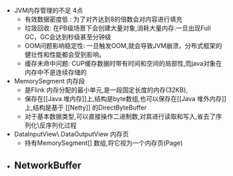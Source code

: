 - JVM内存管理的不足 4点
	- 有效数据密度低 : 为了对齐达到8的倍数会对内容进行填充
	- 垃圾回收: 在PB级场景下会创建大量对象,消耗大量内存.一旦出现Full GC，GC会达到秒级甚至分钟级
	- OOM问题影响稳定性: 一旦触发OOM,就会导致JVM崩溃，分布式框架的健壮性和性能都会受到影响。
	- 缓存未命中问题:  CUP缓存数据时带有时间和空间的局部性,而java对象在内存中不是连续存储的
- MemorySegment 内存段
	- 是Flink 内存分配的最小单元,是一段固定长度的内存(32KB),
	- 保存在[[Java 堆内存]]上,结构是byte数组,也可以保存在[[Java 堆外内存]]上,结构是基于 [[Netty]] 的DirectByteBuffer
	- 对于基本数据类型,可以直接操作二进制数,对其进行读取和写入,省去了序列化\反序列化过程
- DataInputView\ DataOutputView 内存页
	- 持有MemorySegment[] 数组,将它视为一个内存页(Page)
- NetworkBuffer
	-